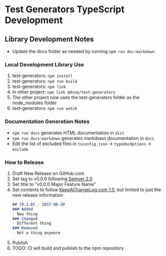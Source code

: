 # Test Generators TypeScript Development

## Library Development Notes
- Update the docs folder as needed by running `npm run doc:markdown`

### Local Development Library Use

1. test-generators: `npm install`
2. test-generators: `npm run build`
3. test-generators: `npm link`
4. In other project: `npm link @dsnp/test-generators`
5. The other project now uses the test-generators folder as the node_modules folder
6. test-generators: `npm run watch`

### Documentation Generation Notes

- `npm run docs` generates HTML documentation in `dist`
- `npm run docs:markdown` generates markdown documentation in `docs`
- Edit the list of excluded files in `tsconfig.json` -> `typedocOptions` -> `exclude`

### How to Release

1. Draft New Release on GitHub.com
2. Set tag to v0.0.0 following [Semver 2.0](https://semver.org/)
3. Set title to "v0.0.0 Major Feature Name"
4. Set contents to follow [KeepAChangeLog.com 1.0](https://keepachangelog.com/en/1.0.0/), but limited to just the new release information
    ```markdown
    ## [0.1.0] - 2017-06-20
    ### Added
    - New thing
    ### Changed
    - Different thing
    ### Removed
    - Not a thing anymore
    ```
5. Publish
6. TODO: CI will build and publish to the npm repository
